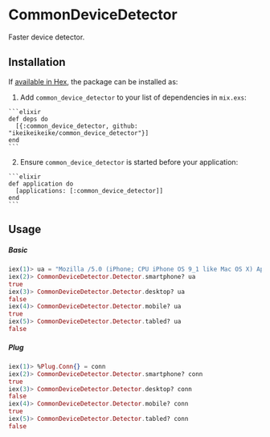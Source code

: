 # CommonDeviceDetector

Faster device detector.

## Installation

If [available in Hex](https://hex.pm/docs/publish), the package can be installed as:

  1. Add `common_device_detector` to your list of dependencies in `mix.exs`:

    ```elixir
    def deps do
      [{:common_device_detector, github: "ikeikeikeike/common_device_detector"}]
    end
    ```

  2. Ensure `common_device_detector` is started before your application:

    ```elixir
    def application do
      [applications: [:common_device_detector]]
    end
    ```

## Usage

##### Basic

```elixir
iex(1)> ua = "Mozilla /5.0 (iPhone; CPU iPhone OS 9_1 like Mac OS X) AppleWebKit/601.1.46 (KHTML, like Gecko) Version/9.0 Mobile/13B5110e Safari/601.1"
iex(2)> CommonDeviceDetector.Detector.smartphone? ua
true
iex(3)> CommonDeviceDetector.Detector.desktop? ua
false
iex(4)> CommonDeviceDetector.Detector.mobile? ua
true
iex(5)> CommonDeviceDetector.Detector.tabled? ua
false
```

##### Plug

```elixir
iex(1)> %Plug.Conn{} = conn
iex(2)> CommonDeviceDetector.Detector.smartphone? conn
true
iex(3)> CommonDeviceDetector.Detector.desktop? conn
false
iex(4)> CommonDeviceDetector.Detector.mobile? conn
true
iex(5)> CommonDeviceDetector.Detector.tabled? conn
false
```
